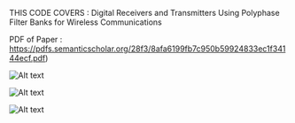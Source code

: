 THIS CODE COVERS    : Digital Receivers and Transmitters Using Polyphase Filter Banks for Wireless Communications

PDF of Paper        : https://pdfs.semanticscholar.org/28f3/8afa6199fb7c950b59924833ec1f34144ecf.pdf)

![Alt text](/img1.png?raw=true "Block Diagram")

![Alt text](/img2.png?raw=true "Frequency domain channels (Red) with signals (Blue)")

![Alt text](/img3.png?raw=true "Received Filtered Signals From each bank")
